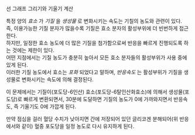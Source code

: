 선 그래프 그리기와 기울기 계산   

특정 양의 *효소* 가 *기질* 을 *생성물* 로 변화시키는 속도는 기칠의 농도와 관련이 있다.    
즉, 이용가능한 기질 분자가 많을수록 기질은 효소 분자의 활성부위에 더 빈번하게 접근한다.   
하지만, 일정한 효소 농도에 더 많은 기질을 첨가함으로써 반응을 빠르게 진행되도록 하는 것에는 제한이 있다.   
어떤 지점에서는 기질 농도가 충분히 높아서 모든 효소 분자들의 활성부위가 사용 중에 있게 된다.   
이러한 기질 농도에서 효소는 *포화* 되었다고 말하며, *반응속도* 는 활성부위가 기질을 생성물로 변화시키는 속도에 의해 결정된다.   

이 문제에서는 기질이(포도당-6인산) 효소(포도당-6탈인산화효소)에 의해서 생성물(포도당)로 빠르게 변환되면서, 30분에 도달하면 기질의 농도가 0에 가까와지면서 반응속도, 즉 기울기도 0에 가깝게 된다.   

만약 점심을 걸러 혈당 수치가 낮아지면 간에 저장되어 있던 글리코겐 분해되어(위 반응에서와 같이) 혈중 포도당을 일정 농도로 다시 유지하게 된다.   


 

